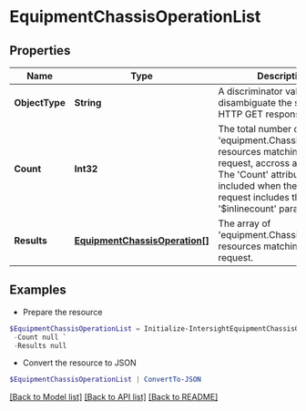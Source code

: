 # EquipmentChassisOperationList
## Properties

Name | Type | Description | Notes
------------ | ------------- | ------------- | -------------
**ObjectType** | **String** | A discriminator value to disambiguate the schema of a HTTP GET response body. | 
**Count** | **Int32** | The total number of &#39;equipment.ChassisOperation&#39; resources matching the request, accross all pages. The &#39;Count&#39; attribute is included when the HTTP GET request includes the &#39;$inlinecount&#39; parameter. | [optional] 
**Results** | [**EquipmentChassisOperation[]**](EquipmentChassisOperation.md) | The array of &#39;equipment.ChassisOperation&#39; resources matching the request. | [optional] 

## Examples

- Prepare the resource
```powershell
$EquipmentChassisOperationList = Initialize-IntersightEquipmentChassisOperationList  -ObjectType null `
 -Count null `
 -Results null
```

- Convert the resource to JSON
```powershell
$EquipmentChassisOperationList | ConvertTo-JSON
```

[[Back to Model list]](../README.md#documentation-for-models) [[Back to API list]](../README.md#documentation-for-api-endpoints) [[Back to README]](../README.md)

